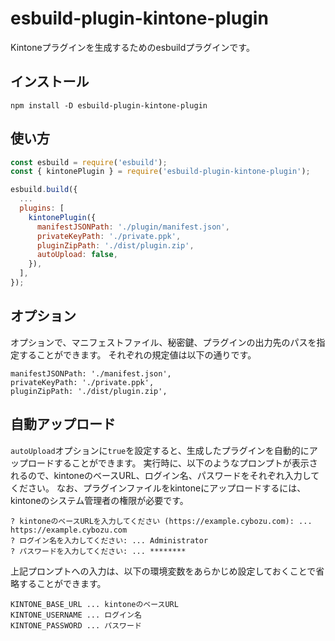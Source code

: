 # esbuild-plugin-kintone-plugin

Kintoneプラグインを生成するためのesbuildプラグインです。

## インストール

```
npm install -D esbuild-plugin-kintone-plugin
```

## 使い方

```js
const esbuild = require('esbuild');
const { kintonePlugin } = require('esbuild-plugin-kintone-plugin');

esbuild.build({
  ...
  plugins: [
    kintonePlugin({
      manifestJSONPath: './plugin/manifest.json',
      privateKeyPath: './private.ppk',
      pluginZipPath: './dist/plugin.zip',
      autoUpload: false,
    }),
  ],
});
```

## オプション

オプションで、マニフェストファイル、秘密鍵、プラグインの出力先のパスを指定することができます。
それぞれの規定値は以下の通りです。

```
manifestJSONPath: './manifest.json',
privateKeyPath: './private.ppk',
pluginZipPath: './dist/plugin.zip',
```

## 自動アップロード

`autoUpload`オプションに`true`を設定すると、生成したプラグインを自動的にアップロードすることができます。
実行時に、以下のようなプロンプトが表示されるので、kintoneのベースURL、ログイン名、パスワードをそれぞれ入力してください。
なお、プラグインファイルをkintoneにアップロードするには、kintoneのシステム管理者の権限が必要です。

```
? kintoneのベースURLを入力してください (https://example.cybozu.com): ... https://example.cybozu.com
? ログイン名を入力してください: ... Administrator
? パスワードを入力してください: ... ********
```

上記プロンプトへの入力は、以下の環境変数をあらかじめ設定しておくことで省略することができます。

```
KINTONE_BASE_URL ... kintoneのベースURL
KINTONE_USERNAME ... ログイン名
KINTONE_PASSWORD ... パスワード
```
